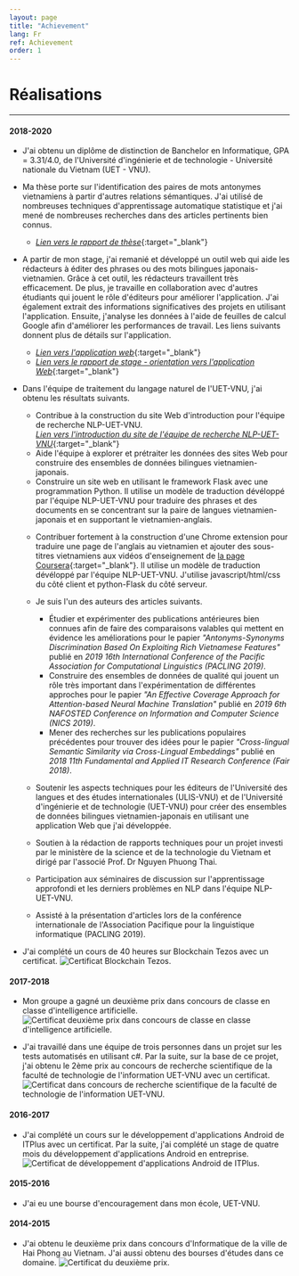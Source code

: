 ```yaml
---
layout: page
title: "Achievement"
lang: Fr
ref: Achievement
order: 1
---
```

# Réalisations
---

#### 2018-2020
* J'ai obtenu un diplôme de distinction de Banchelor en Informatique, GPA = 3.31/4.0, de l'Université d'ingénierie et de technologie - Université nationale du Vietnam (UET - VNU).
* Ma thèse porte sur l'identification des paires de mots antonymes vietnamiens à partir d'autres relations sémantiques. J'ai utilisé de nombreuses techniques d'apprentissage automatique statistique et j'ai mené de nombreuses recherches dans des articles pertinents bien connus. 
    * [*Lien vers le rapport de thèse*](https://drive.google.com/file/d/1PT8kAXZ1uPSEA3Tmh38V5i0E-Z30ZfW8/view?usp=sharing){:target="_blank"}

* A partir de mon stage, j'ai remanié et développé un outil web qui aide les rédacteurs à éditer des phrases ou des mots bilingues japonais-vietnamien. Grâce à cet outil, les rédacteurs travaillent très efficacement. De plus, je travaille en collaboration avec d'autres étudiants qui jouent le rôle d'éditeurs pour améliorer l'application. J'ai également extrait des informations significatives des projets en utilisant l'application. Ensuite, j'analyse les données à l'aide de feuilles de calcul Google afin d'améliorer les performances de travail. Les liens suivants donnent plus de détails sur l'application. 
    * [*Lien vers l'application web*](http://ngulieu.dichmay.vn:8888/){:target="_blank"}   
    * [*Lien vers le rapport de stage - orientation vers l'application Web*](https://drive.google.com/file/d/1Y7XfaogJ1cKG2XfF1Vd-J0flC6VfjQtS/view?usp=sharing){:target="_blank"}

<!-- * Je rejoins une classe de Big Data. -->
* Dans l'équipe de traitement du langage naturel de l'UET-VNU, j'ai obtenu les résultats suivants. 
    * Contribue à la construction du site Web d'introduction pour l'équipe de recherche NLP-UET-VNU.  
      [*Lien vers l'introduction du site de l'équipe de recherche NLP-UET-VNU*](https://uetnlp.github.io/fr/Introduction/){:target="_blank"} 
    * Aide l'équipe à explorer et prétraiter les données des sites Web pour construire des ensembles de données bilingues vietnamien-japonais.
    * Construire un site web en utilisant le framework Flask avec une programmation Python. Il utilise un modèle de traduction dévéloppé par l'équipe NLP-UET-VNU pour traduire des phrases et des documents en se concentrant sur la paire de langues vietnamien-japonais et en supportant le vietnamien-anglais. 
    <!--[Link app](https://nmtuet.ddnsfree.com/login_interface/){:target="_blank"} -->
    <!--[Lien de rapport du app](https://nmtuet.ddnsfree.com/login_interface/){:target="_blank"} -->
    * Contribuer fortement à la construction d'une Chrome extension pour traduire une page de l'anglais au vietnamien et ajouter des sous-titres vietnamiens aux vidéos d'enseignement de [la page Coursera](https://www.coursera.org/){:target="_blank"}. Il utilise un modèle de traduction dévéloppé par l'équipe NLP-UET-VNU. J'utilise javascript/html/css du côté client et python-Flask du côté serveur. 
    * Je suis l'un des auteurs des articles suivants. 
        * Étudier et expérimenter des publications antérieures bien connues afin de faire des comparaisons valables qui mettent en évidence les améliorations pour le papier *"Antonyms-Synonyms Discrimination Based On Exploiting Rich Vietnamese Features"* publié en *2019 16th International Conference of the Pacific Association for Computational Linguistics (PACLING 2019)*.
        * Construire des ensembles de données de qualité qui jouent un rôle très important dans l'expérimentation de différentes approches pour le papier *"An Effective Coverage Approach for Attention-based Neural Machine Translation"* publié en *2019 6th NAFOSTED Conference on Information and Computer Science (NICS 2019)*.
        * Mener des recherches sur les publications populaires précédentes pour trouver des idées pour le papier *"Cross-lingual Semantic Similarity via Cross-Lingual Embeddings"* publié en *2018 11th Fundamental and Applied IT Research Conference (Fair 2018)*.  
        
    * Soutenir les aspects techniques pour les éditeurs de l'Université des langues et des études internationales (ULIS-VNU) et de l'Université d'ingénierie et de technologie (UET-VNU) pour créer des ensembles de données bilingues vietnamien-japonais en utilisant une application Web que j'ai développée.
    * Soutien à la rédaction de rapports techniques pour un projet investi par le ministère de la science et de la technologie du Vietnam et dirigé par l'associé Prof. Dr Nguyen Phuong Thai.
    * Participation aux séminaires de discussion sur l'apprentissage approfondi et les derniers problèmes en NLP dans l'équipe NLP-UET-VNU.
    * Assisté à la présentation d'articles lors de la conférence internationale de l'Association Pacifique pour la linguistique informatique (PACLING 2019). 

* J'ai complété un cours de 40 heures sur Blockchain Tezos avec un certificat.
![](/Certificates/Tezos.jpg "Certificat Blockchain Tezos.")

#### 2017-2018
* Mon groupe a gagné un deuxième prix dans concours de classe en classe d'intelligence artificielle.
![](/Certificates/AI.jpg "Certificat deuxième prix dans concours de classe en classe d'intelligence artificielle.")

* J'ai travaillé dans une équipe de trois personnes dans un projet sur les tests automatisés en utilisant c#. Par la suite, sur la base de ce projet, j'ai obtenu le 2ème prix au concours de recherche scientifique de la faculté de technologie de l'information UET-VNU avec un certificat.
![](/Certificates/Csharp.jpg "Certificat dans concours de recherche scientifique de la faculté de technologie de l'information UET-VNU.")

#### 2016-2017
* J'ai complété un cours sur le développement d'applications Android de ITPlus avec un certificat. Par la suite, j'ai complété un stage de quatre mois du développement d'applications Android en entreprise.
![](/Certificates/android.jpg "Certificat de développement d'applications Android de ITPlus.")

#### 2015-2016
* J'ai eu une bourse d'encouragement dans mon école, UET-VNU.

#### 2014-2015
* J'ai obtenu le deuxième prix dans concours d'Informatique de la ville de Hai Phong au Vietnam. J'ai aussi obtenu des bourses d'études dans ce domaine.
![](/Certificates/grade_12.jpg "Certificat du deuxième prix.")
